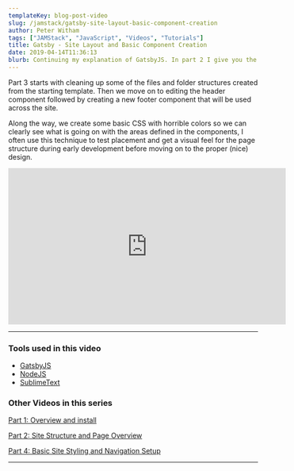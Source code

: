 ```yaml
---
templateKey: blog-post-video
slug: /jamstack/gatsby-site-layout-basic-component-creation
author: Peter Witham
tags: ["JAMStack", "JavaScript", "Videos", "Tutorials"]
title: Gatsby - Site Layout and Basic Component Creation
date: 2019-04-14T11:36:13
blurb: Continuing my explanation of GatsbyJS. In part 2 I give you the overview of site structure and how the files work together to make a site. I also breakdown a simple page and explain how components play their part.
---
```


Part 3 starts with cleaning up some of the files and folder structures created from the starting template. Then we move on to editing the header component followed by creating a new footer component that will be used across the site.

Along the way, we create some basic CSS with horrible colors so we can clearly see what is going on with the areas defined in the components, I often use this technique to test placement and get a visual feel for the page structure during early development before moving on to the proper (nice) design.

<iframe width="560" height="315" src="https://www.youtube.com/embed/RkaDYKRwxjQ" frameborder="0" allow="accelerometer; autoplay; encrypted-media; gyroscope; picture-in-picture" allowfullscreen></iframe>

---

### Tools used in this video
- [GatsbyJS](https://www.gatsbyjs.org/)
- [NodeJS](https://nodejs.org/)
- [SublimeText](https://sublimetext.com)

### Other Videos in this series
[Part 1: Overview and install](/jamstack/gatsby-getting-started)

[Part 2: Site Structure and Page Overview](/jamstack/gatsby-structure-file-overview)

[Part 4: Basic Site Styling and Navigation Setup](/jamstack/gatsby-site-basic-site-styling-navigation-setup)

---
